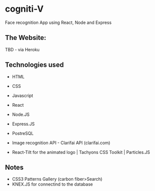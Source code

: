 # cogniti-V

Face recognition App using React, Node and Express

## The Website:

TBD - via Heroku

## Technologies used

- HTML
- CSS
- Javascript
- React

- Node.JS
- Express.JS

- PostreSQL

- Image recognition API - Clarifai API (clarifai.com)

- React-Tilt for the animated logo | Tachyons CSS Toolkit | Particles.JS

## Notes

- CSS3 Patterns Gallery (carbon fiber>Search)
- KNEX.JS for connectind to the database
